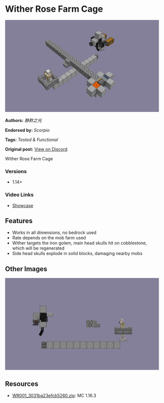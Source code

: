 # Wither Rose Farm Cage
<img alt="2021-11-28_20.07.02.png" src="images/2021-11-28_20.07.02.png?raw=1" height="300px">

**Authors:** *静默之光*

**Endorsed by:** *Scorpio*

**Tags:** *Tested & Functional*

**Original post:** [View on Discord](https://discord.com/channels/913065809096638494/1392036712212992032)

Wither Rose Farm Cage
### Versions
- 1.14+
### Video Links
- [Showcase](https://www.bilibili.com/video/BV1x5411j7GY/)

## Features
- Works in all dimensions, no bedrock used
- Rate depends on the mob farm used
- Wither targets the iron golem, main head skulls hit on cobblestone, which will be regenerated
- Side head skulls explode in solid blocks, damaging nearby mobs

## Other Images
<img src="images/2021-11-28_20.09.14.png?raw=1" height="300px">

## Resources
- [WR001_3031ba23efcb5260.zip](attachments/WR001_3031ba23efcb5260.zip): MC 1.16.3
